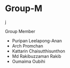 # Group-M
j

Group Member
- Puripan Leelapong-Anan
- Arch Promchan
- Kattarin Chaisutthisunthon
- Md Rakibuzzaman Rakib
- Oumaima Oubihi
